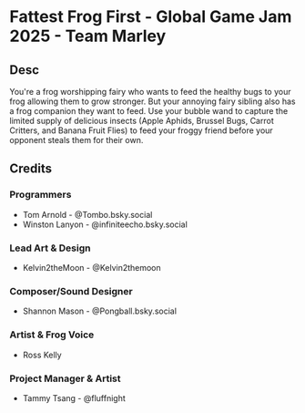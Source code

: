 # Fattest Frog First - Global Game Jam 2025 - Team Marley

## Desc
You're a frog worshipping fairy who wants to feed the healthy bugs to your frog allowing them to grow stronger. But your annoying fairy sibling also has a frog companion they want to feed. Use your bubble wand to capture the limited supply of delicious insects (Apple Aphids, Brussel Bugs, Carrot Critters, and Banana Fruit Flies) to feed your froggy friend before your opponent steals them for their own.

## Credits

### Programmers
- Tom Arnold - @Tombo.bsky.social
- Winston Lanyon - @infiniteecho.bsky.social

### Lead Art & Design
- Kelvin2theMoon - @Kelvin2themoon

### Composer/Sound Designer
- Shannon Mason - @Pongball.bsky.social

### Artist & Frog Voice
- Ross Kelly

### Project Manager & Artist
- Tammy Tsang - @fluffnight

